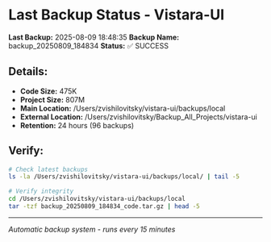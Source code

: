 # Last Backup Status - Vistara-UI

**Last Backup:** 2025-08-09 18:48:35
**Backup Name:** backup_20250809_184834
**Status:** ✅ SUCCESS

## Details:
- **Code Size:** 475K
- **Project Size:** 807M
- **Main Location:** /Users/zvishilovitsky/vistara-ui/backups/local
- **External Location:** /Users/zvishilovitsky/Backup_All_Projects/vistara-ui
- **Retention:** 24 hours (96 backups)

## Verify:
```bash
# Check latest backups
ls -la /Users/zvishilovitsky/vistara-ui/backups/local/ | tail -5

# Verify integrity
cd /Users/zvishilovitsky/vistara-ui/backups/local
tar -tzf backup_20250809_184834_code.tar.gz | head -5
```

---
*Automatic backup system - runs every 15 minutes*
